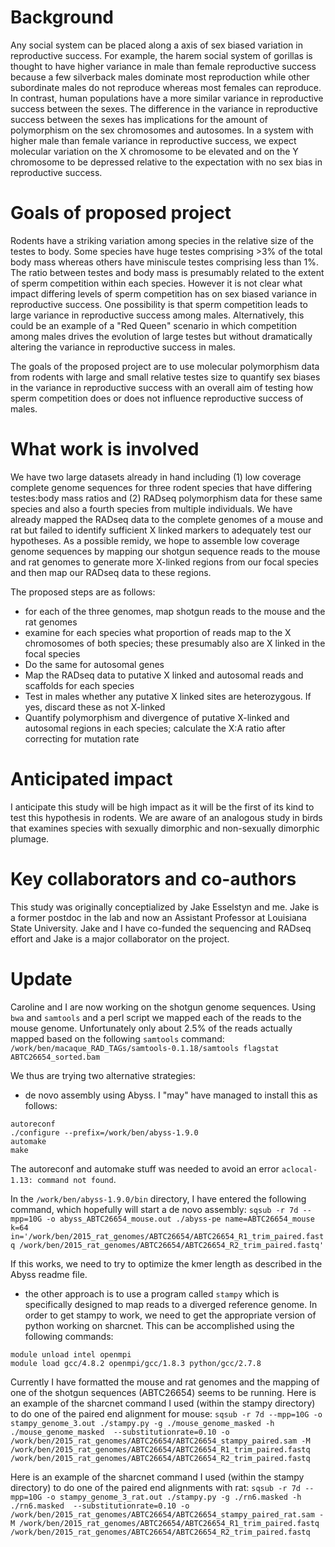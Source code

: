 # Background
Any social system can be placed along a axis of sex biased variation in reproductive success. For example, the harem social system of gorillas is thought to have higher variance in male than female reproductive success because a few silverback males dominate most reproduction while other subordinate males do not reproduce whereas most females can reproduce. In contrast, human populations have a more similar variance in reproductive success between the sexes.  The difference in the variance in reproductive success between the sexes has implications for the amount of polymorphism on the sex chromosomes and autosomes. In a system with higher male than female variance in reproductive success, we expect molecular variation on the X chromosome to be elevated and on the Y chromosome to be depressed relative to the expectation with no sex bias in reproductive success.

# Goals of proposed project
Rodents have a striking variation among species in the relative size of the testes to body. Some species have huge testes comprising >3% of the total body mass whereas others have miniscule testes comprising less than 1%. The ratio between testes and body mass is presumably related to the extent of sperm competition within each species. However it is not clear what impact differing levels of sperm competition has on sex biased variance in reproductive success. One possibility is that sperm competition leads to large variance in reproductive success among males.  Alternatively, this could be an example of a "Red Queen" scenario in which competition among males drives the evolution of large testes but without dramatically altering the variance in reproductive success in males.

The goals of the proposed project are to use molecular polymorphism data from rodents with large and small relative testes size to quantify sex biases in the variance in reproductive success with an overall aim of testing how sperm competition does or does not influence reproductive success of males.

# What work is involved
We have two large datasets already in hand including (1) low coverage complete genome sequences for three rodent species that have differing testes:body mass ratios and (2) RADseq polymorphism data for these same species and also a fourth species from multiple individuals.  We have already mapped the RADseq data to the complete genomes of a mouse and rat but failed to identify sufficient X linked markers to adequately test our hypotheses.  As a possible remidy, we hope to assemble low coverage genome sequences by mapping our shotgun sequence reads to the mouse and rat genomes to generate more X-linked regions from our focal species and then map our RADseq data to these regions.  

The proposed steps are as follows:
- for each of the three genomes, map shotgun reads to the mouse and the rat genomes
- examine for each species what proportion of reads map to the X chromosomes of both species; these presumably also are X linked in the focal species
- Do the same for autosomal genes
- Map the RADseq data to putative X linked and autosomal reads and scaffolds for each species
- Test in males whether any putative X linked sites are heterozygous.  If yes, discard these as not X-linked
- Quantify polymorphism and divergence of putative X-linked and autosomal regions in each species; calculate the X:A ratio after correcting for mutation rate

# Anticipated impact
I anticipate this study will be high impact as it will be the first of its kind to test this hypothesis in rodents. We are aware of an analogous study in birds that examines species with sexually dimorphic and non-sexually dimorphic plumage.

# Key collaborators and co-authors
This study was originally conceptialized by Jake Esselstyn and me. Jake is a former postdoc in the lab and now an Assistant Professor at Louisiana State University. Jake and I have co-funded the sequencing and RADseq effort and Jake is a major collaborator on the project.

# Update
Caroline and I are now working on the shotgun genome sequences.  Using `bwa` and `samtools` and a perl script we mapped each of the reads to the mouse genome.  Unfortunately only about 2.5% of the reads actually mapped based on the following `samtools` command:
`/work/ben/macaque_RAD_TAGs/samtools-0.1.18/samtools flagstat ABTC26654_sorted.bam`

We thus are trying two alternative strategies:

* de novo assembly using Abyss.  I "may" have managed to install this as follows:
```
autoreconf
./configure --prefix=/work/ben/abyss-1.9.0
automake
make
```
The autoreconf and automake stuff was needed to avoid an error `aclocal-1.13: command not found`.

In the `/work/ben/abyss-1.9.0/bin` directory, I have entered the following command, which hopefully will start a de novo assembly: 
`sqsub -r 7d --mpp=10G -o abyss_ABTC26654_mouse.out ./abyss-pe name=ABTC26654_mouse k=64 in='/work/ben/2015_rat_genomes/ABTC26654/ABTC26654_R1_trim_paired.fastq /work/ben/2015_rat_genomes/ABTC26654/ABTC26654_R2_trim_paired.fastq'`

If this works, we need to try to optimize the kmer length as described in the Abyss readme file.

* the other approach is to use a program called `stampy` which is specifically designed to map reads to a diverged reference genome. In order to get stampy to work, we need to get the appropriate version of python working on sharcnet. This can be accomplished using the following commands:
```
module unload intel openmpi 
module load gcc/4.8.2 openmpi/gcc/1.8.3 python/gcc/2.7.8 
```

Currently I have formatted the mouse and rat genomes and the mapping of one of the shotgun sequences (ABTC26654) seems to be running.  Here is an example of the sharcnet command I used (within the stampy directory) to do one of the paired end alignment for mouse:
`sqsub -r 7d --mpp=10G -o stampy_genome_3.out ./stampy.py -g ./mouse_genome_masked -h ./mouse_genome_masked  --substitutionrate=0.10 -o /work/ben/2015_rat_genomes/ABTC26654/ABTC26654_stampy_paired.sam -M /work/ben/2015_rat_genomes/ABTC26654/ABTC26654_R1_trim_paired.fastq /work/ben/2015_rat_genomes/ABTC26654/ABTC26654_R2_trim_paired.fastq`

Here is an example of the sharcnet command I used (within the stampy directory) to do one of the paired end alignments with rat:
`sqsub -r 7d --mpp=10G -o stampy_genome_3_rat.out ./stampy.py -g ./rn6.masked -h ./rn6.masked  --substitutionrate=0.10 -o /work/ben/2015_rat_genomes/ABTC26654/ABTC26654_stampy_paired_rat.sam -M /work/ben/2015_rat_genomes/ABTC26654/ABTC26654_R1_trim_paired.fastq /work/ben/2015_rat_genomes/ABTC26654/ABTC26654_R2_trim_paired.fastq`

 

